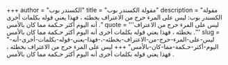 +++
author = "الكسندر بوب"
title = "مقولة الكسندر بوب"
description = "مقولة الكسندر بوب: ليس على المرء حرج من الاعتراف بخطئه ، فهذا يعني قوله بكلمات أخرى أنه اليوم أكثر حـكمة مما كان بالأمس ."
quote = '''ليس على المرء حرج من الاعتراف بخطئه ، فهذا يعني قوله بكلمات أخرى أنه اليوم أكثر حـكمة مما كان بالأمس .'''
slug = "ليس-على-المرء-حرج-من-الاعتراف-بخطئه-،-فهذا-يعني-قوله-بكلمات-أخرى-أنه-اليوم-أكثر-حـكمة-مما-كان-بالأمس"
+++
ليس على المرء حرج من الاعتراف بخطئه ، فهذا يعني قوله بكلمات أخرى أنه اليوم أكثر حـكمة مما كان بالأمس .
